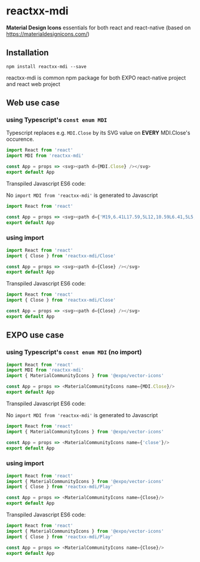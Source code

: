 # reactxx-mdi
**Material Design Icons** essentials for both react and react-native (based on https://materialdesignicons.com/)


## Installation

```npm install reactxx-mdi --save```

reactxx-mdi is common npm package for both EXPO react-native project and react web project

## Web use case 

### using Typescript's ```const enum MDI```
Typescript replaces e.g. ```MDI.Close``` by its SVG value on **EVERY** MDI.Close's occurence.


```typescript
import React from 'react'
import MDI from 'reactxx-mdi'

const App = props => <svg><path d={MDI.Close} /></svg>
export default App
```

Transpiled Javascript ES6 code:

No ```import MDI from 'reactxx-mdi'``` is generated to Javascript 
```javascript
import React from 'react'

const App = props => <svg><path d={'M19,6.41L17.59,5L12,10.59L6.41,5L5,6.41L10.59,12L5,17.59L6.41,19L12,13.41L17.59,19L19,17.59L13.41,12L19,6.41Z'} /></svg>
export default App
```

### using import
```typescript
import React from 'react'
import { Close } from 'reactxx-mdi/Close'

const App = props => <svg><path d={Close} /></svg>
export default App
```

Transpiled Javascript ES6 code:
```javascript
import React from 'react'
import { Close } from 'reactxx-mdi/Close'

const App = props => <svg><path d={Close} /></svg>
export default App
```

## EXPO use case 

### using Typescript's ```const enum MDI``` (no import)
```typescript
import React from 'react'
import MDI from 'reactxx-mdi'
import { MaterialCommunityIcons } from '@expo/vector-icons'

const App = props => <MaterialCommunityIcons name={MDI.Close}/>
export default App
```

Transpiled Javascript ES6 code:

No ```import MDI from 'reactxx-mdi'``` is generated to Javascript 
```javascript
import React from 'react'
import { MaterialCommunityIcons } from '@expo/vector-icons'

const App = props => <MaterialCommunityIcons name={'close'}/>
export default App
```

### using import
```typescript
import React from 'react'
import { MaterialCommunityIcons } from '@expo/vector-icons'
import { Close } from 'reactxx-mdi/Play'

const App = props => <MaterialCommunityIcons name={Close}/>
export default App
```

Transpiled Javascript ES6 code:
```javascript
import React from 'react'
import { MaterialCommunityIcons } from '@expo/vector-icons'
import { Close } from 'reactxx-mdi/Play'

const App = props => <MaterialCommunityIcons name={Close}/>
export default App
```
